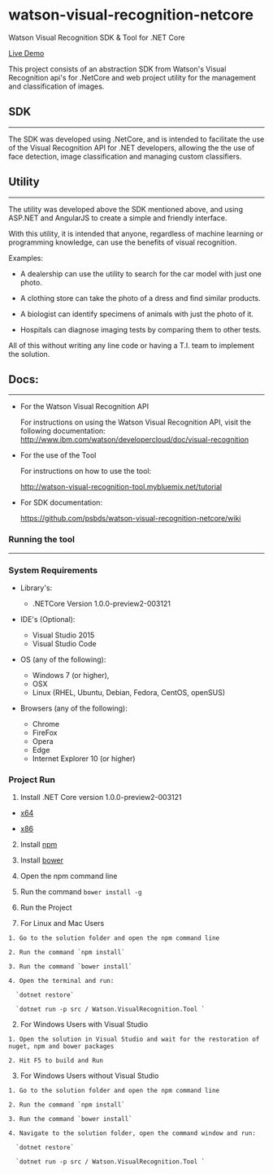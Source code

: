 # watson-visual-recognition-netcore #
Watson Visual Recognition SDK &amp; Tool for .NET Core

[Live Demo](http://watson-visual-recognition-tool.mybluemix.net/)

This project consists of an abstraction SDK from Watson's Visual Recognition api's for .NetCore and web project utility for the management and classification of images.

## SDK
------
The SDK was developed using .NetCore, and is intended to facilitate the use of the Visual Recognition API for .NET developers, allowing the the use of face detection, image classification and managing custom classifiers.

## Utility
------
The utility was developed above the SDK mentioned above, and using ASP.NET and AngularJS to create a simple and friendly interface.

With this utility, it is intended that anyone, regardless of machine learning or programming knowledge, can use the benefits of visual recognition.

Examples:

* A dealership can use the utility to search for the car model with just one photo.

* A clothing store can take the photo of a dress and find similar products.

* A biologist can identify specimens of animals with just the photo of it.

* Hospitals can diagnose imaging tests by comparing them to other tests.

All of this without writing any line code or having a T.I. team to implement the solution.

## Docs:
------

* For the Watson Visual Recognition API

  For instructions on using the Watson Visual Recognition API, visit the following documentation:
  http://www.ibm.com/watson/developercloud/doc/visual-recognition

* For the use of the Tool

  For instructions on how to use the tool: 
  
  http://watson-visual-recognition-tool.mybluemix.net/tutorial

* For SDK documentation:

  https://github.com/psbds/watson-visual-recognition-netcore/wiki

### Running the tool
------
### System Requirements

* Library's: 
  * .NETCore Version 1.0.0-preview2-003121

* IDE's (Optional): 
  * Visual Studio 2015
  * Visual Studio Code

* OS (any of the following): 
  * Windows 7 (or higher), 
  * OSX
  * Linux (RHEL, Ubuntu, Debian, Fedora, CentOS, openSUS)

* Browsers (any of the following): 
  * Chrome
  * FireFox
  * Opera
  * Edge
  * Internet Explorer 10 (or higher)
 
 
### Project Run

1. Install .NET Core version 1.0.0-preview2-003121

  * [x64](https://go.microsoft.com/fwlink/?LinkID=809122)
  
  * [x86](https://go.microsoft.com/fwlink/?LinkID=809123)
  
2. Install [npm](https://www.npmjs.com/)

3. Install [bower](https://bower.io/)
  
  1. Open the npm command line
  
  2. Run the command `bower install -g`


4. Run the Project

  1. For Linux and Mac Users
    
    1. Go to the solution folder and open the npm command line
    
    2. Run the command `npm install`
  
    3. Run the command `bower install`
  
    4. Open the terminal and run:

      `dotnet restore`

      `dotnet run -p src / Watson.VisualRecognition.Tool `
    
  2. For Windows Users with Visual Studio

    1. Open the solution in Visual Studio and wait for the restoration of nuget, npm and bower packages
   
    2. Hit F5 to build and Run
    
  3. For Windows Users without Visual Studio

    1. Go to the solution folder and open the npm command line
    
    2. Run the command `npm install`
  
    3. Run the command `bower install`
    
    4. Navigate to the solution folder, open the command window and run:
   
      `dotnet restore`

      `dotnet run -p src / Watson.VisualRecognition.Tool `
